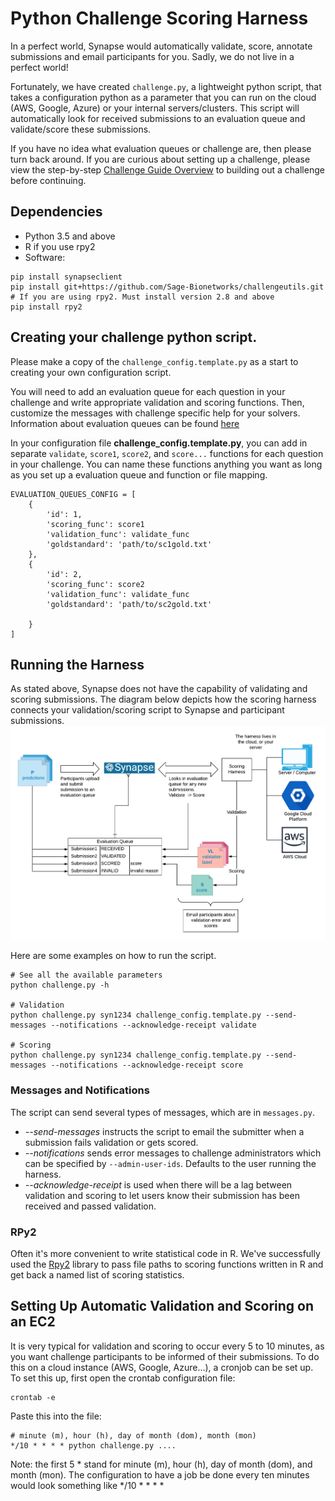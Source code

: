 Python Challenge Scoring Harness
================================

In a perfect world, Synapse would automatically validate, score, annotate submissions and email participants for you.  Sadly, we do not live in a perfect world! 

Fortunately, we have created `challenge.py`, a lightweight python script, that takes a configuration python as a parameter that you can run on the cloud (AWS, Google, Azure) or your internal servers/clusters.  This script will automatically look for received submissions to an evaluation queue and validate/score these submissions.

If you have no idea what evaluation queues or challenge are, then please turn back around.  If you are curious about setting up a challenge, please view the step-by-step [Challenge Guide Overview](https://docs.synapse.org/articles/challenge_administration.html) to building out a challenge before continuing. 


## Dependencies

* Python 3.5 and above
* R if you use rpy2
* Software:
```
pip install synapseclient
pip install git+https://github.com/Sage-Bionetworks/challengeutils.git
# If you are using rpy2. Must install version 2.8 and above
pip install rpy2
```

## Creating your challenge python script.

Please make a copy of the `challenge_config.template.py` as a start to creating your own configuration script.

You will need to add an evaluation queue for each question in your challenge and write appropriate validation and scoring functions. Then, customize the messages with challenge specific help for your solvers.  Information about evaluation queues can be found [here](https://docs.synapse.org/articles/evaluation_queues.html)

In your configuration file **challenge_config.template.py**, you can add in separate `validate`, `score1`, `score2`, and `score...` functions for each question in your challenge.  You can name these functions anything you want as long as you set up a evaluation queue and function or file mapping.  
```
EVALUATION_QUEUES_CONFIG = [
    {
        'id': 1,
        'scoring_func': score1
        'validation_func': validate_func
        'goldstandard': 'path/to/sc1gold.txt'
    },
    {
        'id': 2,
        'scoring_func': score2
        'validation_func': validate_func
        'goldstandard': 'path/to/sc2gold.txt'

    }
]
```

## Running the Harness

As stated above, Synapse does not have the capability of validating and scoring submissions.  The diagram below depicts how the scoring harness connects your validation/scoring script to Synapse and participant submissions. ![how_it_works](scoring_harness.png)

Here are some examples on how to run the script.

```
# See all the available parameters
python challenge.py -h

# Validation
python challenge.py syn1234 challenge_config.template.py --send-messages --notifications --acknowledge-receipt validate

# Scoring
python challenge.py syn1234 challenge_config.template.py --send-messages --notifications --acknowledge-receipt score

```


### Messages and Notifications

The script can send several types of messages, which are in `messages.py`. 

* *--send-messages* instructs the script to email the submitter when a submission fails validation or gets scored.
* *--notifications* sends error messages to challenge administrators which can be specified by `--admin-user-ids`. Defaults to the user running the harness.
* *--acknowledge-receipt* is used when there will be a lag between validation and scoring to let users know their submission has been received and passed validation.


### RPy2

Often it's more convenient to write statistical code in R. We've successfully used the [Rpy2](https://rpy2.bitbucket.io/) library to pass file paths to scoring functions written in R and get back a named list of scoring statistics. 

## Setting Up Automatic Validation and Scoring on an EC2

It is very typical for validation and scoring to occur every 5 to 10 minutes, as you want challenge participants to be informed of their submissions.  To do this on a cloud instance (AWS, Google, Azure...), a cronjob can be set up.  To set this up, first open the crontab configuration file:

	crontab -e

Paste this into the file:

	# minute (m), hour (h), day of month (dom), month (mon)                      
	*/10 * * * * python challenge.py ....

Note: the first 5 * stand for minute (m), hour (h), day of month (dom), and month (mon). The configuration to have a job be done every ten minutes would look something like */10 * * * *
